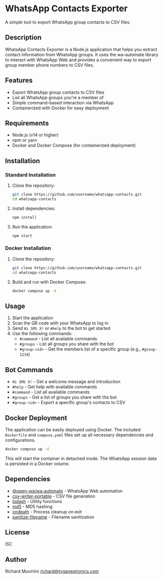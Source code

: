 # WhatsApp Contacts Exporter

A simple tool to export WhatsApp group contacts to CSV files.

## Description

WhatsApp Contacts Exporter is a Node.js application that helps you extract contact information from WhatsApp groups. It uses the wa-automate library to interact with WhatsApp Web and provides a convenient way to export group member phone numbers to CSV files.

## Features

- Export WhatsApp group contacts to CSV files
- List all WhatsApp groups you're a member of
- Simple command-based interaction via WhatsApp
- Containerized with Docker for easy deployment

## Requirements

- Node.js (v14 or higher)
- npm or yarn
- Docker and Docker Compose (for containerized deployment)

## Installation

### Standard Installation

1. Clone the repository:
   ```bash
   git clone https://github.com/username/whatsapp-contacts.git
   cd whatsapp-contacts
   ```

2. Install dependencies:
   ```bash
   npm install
   ```

3. Run the application:
   ```bash
   npm start
   ```

### Docker Installation

1. Clone the repository:
   ```bash
   git clone https://github.com/username/whatsapp-contacts.git
   cd whatsapp-contacts
   ```

2. Build and run with Docker Compose:
   ```bash
   docker compose up -d
   ```

## Usage

1. Start the application
2. Scan the QR code with your WhatsApp to log in
3. Send `Hi SMS X!` or `#help` to the bot to get started
4. Use the following commands:
   - `#command` - List all available commands
   - `#groups` - List all groups you share with the bot
   - `#group-<id>` - Get the members list of a specific group (e.g., `#group-1234`)

## Bot Commands

- `Hi SMS X!` - Get a welcome message and introduction
- `#help` - Get help with available commands
- `#command` - List all available commands
- `#groups` - Get a list of groups you share with the bot
- `#group-<id>` - Export a specific group's contacts to CSV

## Docker Deployment

The application can be easily deployed using Docker. The included `Dockerfile` and `compose.yaml` files set up all necessary dependencies and configurations.

```bash
docker compose up -d
```

This will start the container in detached mode. The WhatsApp session data is persisted in a Docker volume.

## Dependencies

- [@open-wa/wa-automate](https://github.com/open-wa/wa-automate-nodejs) - WhatsApp Web automation
- [csv-writer-portable](https://github.com/ryu1kn/csv-writer) - CSV file generation
- [lodash](https://lodash.com/) - Utility functions
- [md5](https://github.com/pvorb/node-md5) - MD5 hashing
- [ondeath](https://github.com/zoubin/ondeath) - Process cleanup on exit
- [sanitize-filename](https://github.com/parshap/node-sanitize-filename) - Filename sanitization

## License

ISC

## Author

Richard Muvirimi <richard@tyganeutronics.com>